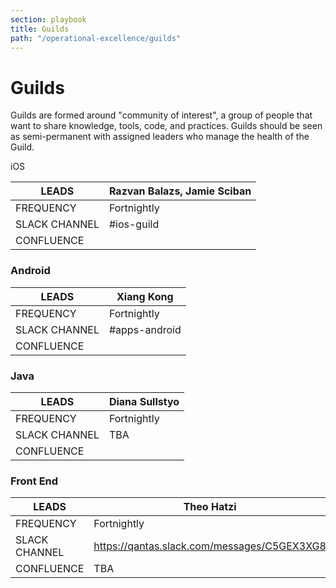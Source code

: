 ```yaml
---
section: playbook
title: Guilds
path: "/operational-excellence/guilds"
---
```


# Guilds

Guilds are formed around "community of interest", a group of people that
want to share knowledge, tools, code, and practices. Guilds should be
seen as semi-permanent with assigned leaders who manage the health of
the Guild.

iOS

| LEADS         | Razvan Balazs, Jamie Sciban |
| ------------- | --------------------------- |
| FREQUENCY     | Fortnightly                 |
| SLACK CHANNEL | \#ios-guild                 |
| CONFLUENCE    |                             |

### Android

| LEADS         | Xiang Kong     |
| ------------- | -------------- |
| FREQUENCY     | Fortnightly    |
| SLACK CHANNEL | \#apps-android |
| CONFLUENCE    |                |

### Java

| LEADS         | Diana Sullstyo |
| ------------- | -------------- |
| FREQUENCY     | Fortnightly    |
| SLACK CHANNEL | TBA            |
| CONFLUENCE    |                |

### Front End

| LEADS         | Theo Hatzi                                  |
| ------------- | ------------------------------------------- |
| FREQUENCY     | Fortnightly                                 |
| SLACK CHANNEL | https://qantas.slack.com/messages/C5GEX3XG8 |
| CONFLUENCE    | TBA                                         |
